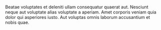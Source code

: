 Beatae voluptates et deleniti ullam consequatur quaerat aut.
Nesciunt neque aut voluptate alias voluptate a aperiam.
Amet corporis veniam quia dolor qui asperiores iusto.
Aut voluptas omnis laborum accusantium et nobis quae.